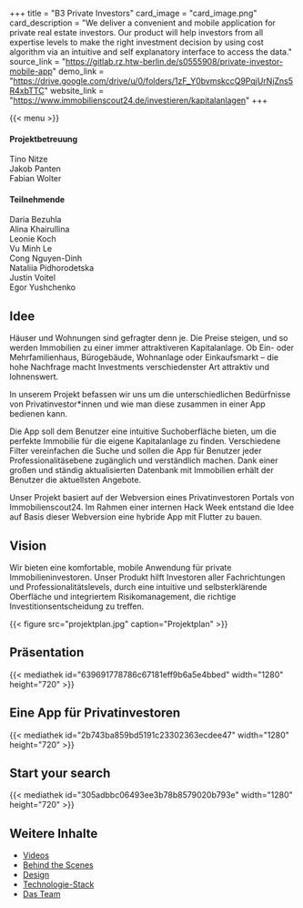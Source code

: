 +++
title = "B3 Private Investors"
card_image = "card_image.png"
card_description = "We deliver a convenient and mobile application for private real estate investors.  Our product will help investors from all expertise levels to make the right investment decision by using cost algorithm via an intuitive and self explanatory interface to access the data."
source_link = "https://gitlab.rz.htw-berlin.de/s0555908/private-investor-mobile-app"
demo_link = "https://drive.google.com/drive/u/0/folders/1zF_Y0bvmskccQ9PqjUrNjZns5R4xbTTC"
website_link = "https://www.immobilienscout24.de/investieren/kapitalanlagen"
+++

{{< menu >}}

#### Projektbetreuung

Tino Nitze  
Jakob Panten  
Fabian Wolter  

#### Teilnehmende

Daria Bezuhla  
Alina Khairullina  
Leonie Koch  
Vu Minh Le  
Cong Nguyen-Dinh  
Nataliia Pidhorodetska  
Justin Voitel  
Egor Yushchenko


## Idee

Häuser und Wohnungen sind gefragter denn je. Die Preise steigen, und so werden Immobilien zu einer immer attraktiveren Kapitalanlage. Ob Ein- oder Mehrfamilienhaus, Bürogebäude, Wohnanlage oder Einkaufsmarkt – die hohe Nachfrage macht Investments verschiedenster Art attraktiv und lohnenswert.

In unserem Projekt befassen wir uns um die unterschiedlichen Bedürfnisse von Privatinvestor\*innen und wie man diese zusammen in einer App bedienen kann.

Die App soll dem Benutzer eine intuitive Suchoberfläche bieten, um die perfekte Immobilie für die eigene Kapitalanlage zu finden. Verschiedene Filter vereinfachen die Suche und sollen die App für Benutzer jeder Professionalitäsebene zugänglich und verständlich machen. Dank einer großen und ständig aktualisierten Datenbank mit Immobilien erhält der Benutzer die aktuellsten Angebote.

Unser Projekt basiert auf der Webversion eines Privatinvestoren Portals von Immobilienscout24. Im Rahmen einer internen Hack Week entstand die Idee auf Basis dieser Webversion eine hybride App mit Flutter zu bauen.

## Vision

Wir bieten eine komfortable, mobile Anwendung für private Immobilieninvestoren. Unser Produkt hilft Investoren aller Fachrichtungen und Professionalitätslevels, durch eine intuitive und selbsterklärende Oberfläche und integriertem Risikomanagement, die richtige Investitionsentscheidung zu treffen.

{{< figure src="projektplan.jpg" caption="Projektplan" >}}


## Präsentation
{{< mediathek id="639691778786c67181eff9b6a5e4bbed" width="1280" height="720" >}}

## Eine App für Privatinvestoren
{{< mediathek id="2b743ba859bd5191c23302363ecdee47" width="1280" height="720" >}}

## Start your search
{{< mediathek id="305adbbc06493ee3b78b8579020b793e" width="1280" height="720" >}}

## Weitere Inhalte

- [Videos](_videos)
- [Behind the Scenes](_fotos)
- [Design](_design)
- [Technologie-Stack](_techstack)
- [Das Team](_dasteam)
